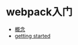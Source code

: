 # webpack入门
 * [概念](https://doc.webpack-china.org/concepts/)
 * [getting started](https://doc.webpack-china.org/guides/getting-started/)